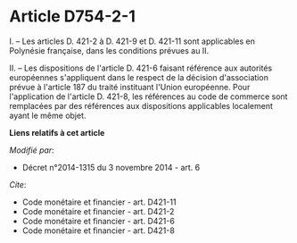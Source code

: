 # Article D754-2-1

I. – Les articles D. 421-2 à D. 421-9 et D. 421-11 sont applicables en Polynésie française, dans les conditions prévues au
II.

II. – Les dispositions de l'article D. 421-6 faisant référence aux autorités européennes s'appliquent dans le respect de la
décision d'association prévue à l'article 187 du traité instituant l'Union européenne. Pour l'application de l'article D.
421-8, les références au code de commerce sont remplacées par des références aux dispositions applicables localement ayant le
même objet.

**Liens relatifs à cet article**

_Modifié par_:

  - Décret n°2014-1315 du 3 novembre 2014 - art. 6

_Cite_:

  - Code monétaire et financier - art. D421-11
  - Code monétaire et financier - art. D421-2
  - Code monétaire et financier - art. D421-6
  - Code monétaire et financier - art. D421-8
